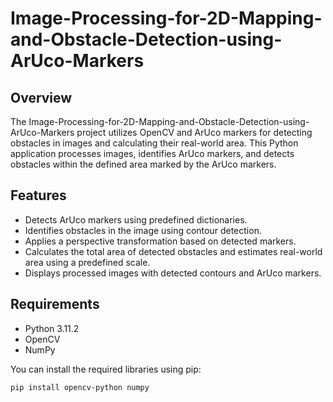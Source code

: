 # Image-Processing-for-2D-Mapping-and-Obstacle-Detection-using-ArUco-Markers

## Overview

The Image-Processing-for-2D-Mapping-and-Obstacle-Detection-using-ArUco-Markers project utilizes OpenCV and ArUco markers for detecting obstacles in images and calculating their real-world area. 
This Python application processes images, identifies ArUco markers, and detects obstacles within the defined area marked by the ArUco markers.

## Features

- Detects ArUco markers using predefined dictionaries.
- Identifies obstacles in the image using contour detection.
- Applies a perspective transformation based on detected markers.
- Calculates the total area of detected obstacles and estimates real-world area using a predefined scale.
- Displays processed images with detected contours and ArUco markers.

## Requirements

- Python 3.11.2
- OpenCV
- NumPy

You can install the required libraries using pip:

```bash
pip install opencv-python numpy
